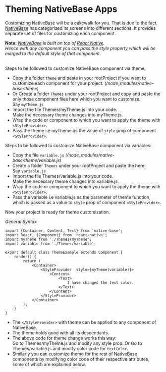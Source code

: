 # Theming NativeBase Apps

Customizing [NativeBase](http://nativebase.io/) will be a cakewalk for you. That is due to the fact, [NativeBase](http://nativebase.io/) has categorized its screens into different sections. It provides separate set of files for customizing each component.<br />

**Note:** *[NativeBase](http://nativebase.io/) is built on top of [React Native](https://facebook.github.io/react-native/).<br />*
*Hence with any component you can pass the style property which will be merged to the default style of that component.<br /><br />*

Steps to be followed to customize NativeBase component via theme:
* Copy the folder <code>theme</code> and paste in your rootProject if you want to customize each component for your project.  *(/node_modules/native-base/theme)*
* Or Create a folder <code>Themes</code> under your rootProject and copy and paste the only those component files here which you want to customize.<br />
Say <code>myTheme.js</code>
* Import the file Themes/myTheme.js into your code.<br />
Make the necessary theme changes into myTheme.js.
* Wrap the code or component to which you want to apply the theme with <code>&lt;StyleProvider></code>.
* Pass the theme i.e myTheme as the value of <code>style</code> prop of component <code>&lt;StyleProvider></code>.

Steps to be followed to customize NativeBase component via variables:
* Copy the file <code>variable.js</code> *(/node_modules/native-base/theme/variable.js)*
* Create a folder <code>Themes</code> under your rootProject and paste the here.<br />
Say <code>variable.js</code>
* Import the file Themes/variable.js into your code.<br />
Make the necessary theme changes into variable.js.
* Wrap the code or component to which you want to apply the theme with <code>&lt;StyleProvider></code>.
* Pass the variable i.e variable.js as the parameter of theme function, which is passed as a value to <code>style</code> prop of component <code>&lt;StyleProvider></code>.

Now your project is ready for theme customization.
<br />

*General Syntax*
<pre class="line-numbers"><code class="language-jsx">import {Container, Content, Text} from 'native-base';
import React, {Component} from 'react-native';
import myTheme from './Themes/myTheme';
import variable from './Themes/variable';
​
export default class ThemeExample extends Component {
    render() {
        return (
            &lt;Container>
                &lt;StyleProvider  style={myTheme(variable)}>
                    &lt;Content>
                        &lt;Text>
                            I have changed the text color.
                        &lt;/Text>
                    &lt;/Content>
                &lt;/StyleProvider>
            &lt;/Container>
        );
    }
}</code></pre>

* The <code>&lt;/StyleProvider></code> with theme can be applied to any component of NativeBase.
* The theme holds good with all its descendants.
* The above code for theme change works this way:<br />
Go to Themes/myTheme.js and modify any style prop.
Or Go to Themes/variable.js and modify color code for <code>textColor</code>.
* Similarly you can customize theme for the rest of NativeBase components by modifying color code of their respective attributes, some of which are explained below.
